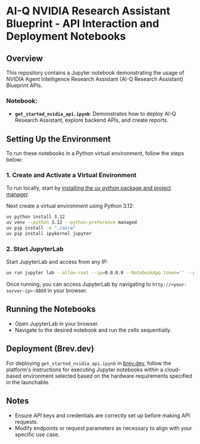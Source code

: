 <!--
SPDX-FileCopyrightText: Copyright (c) 2025, NVIDIA CORPORATION & AFFILIATES. All rights reserved.
SPDX-License-Identifier: Apache-2.0

Licensed under the Apache License, Version 2.0 (the "License");
you may not use this file except in compliance with the License.
You may obtain a copy of the License at

http://www.apache.org/licenses/LICENSE-2.0

Unless required by applicable law or agreed to in writing, software
distributed under the License is distributed on an "AS IS" BASIS,
WITHOUT WARRANTIES OR CONDITIONS OF ANY KIND, either express or implied.
See the License for the specific language governing permissions and
limitations under the License.
-->

# AI-Q NVIDIA Research Assistant Blueprint - API Interaction and Deployment Notebooks

## Overview
This repository contains a Jupyter notebook demonstrating the usage of NVIDIA Agent Intelligence Research Assistant (AI-Q Research Assistant) Blueprint APIs.

### Notebook:
- **`get_started_nvidia_api.ipynb`**: Demonstrates how to deploy AI-Q Research Assistant, explore backend APIs, and create reports.


## Setting Up the Environment
To run these notebooks in a Python virtual environment, follow the steps below:

### 1. Create and Activate a Virtual Environment

To run locally, start by [installing the uv python package and project manager](https://docs.astral.sh/uv/getting-started/installation/). 

Next create a virtual environment using Python 3.12:

```bash
uv python install 3.12
uv venv --python 3.12 --python-preference managed
uv pip install -e "./aira"
uv pip install ipykernel jupyter
```

### 2. Start JupyterLab
Start JupyterLab and access from any IP:
```bash
uv run jupyter lab --allow-root --ip=0.0.0.0 --NotebookApp.token='' --port=8889 --no-browser
```

Once running, you can access JupyterLab by navigating to `http://<your-server-ip>:8889` in your browser.

## Running the Notebooks
- Open JupyterLab in your browser.
- Navigate to the desired notebook and run the cells sequentially.

## Deployment (Brev.dev)
For deploying `get_started_nvidia_api.ipynb` in [brev.dev](https://console.brev.dev/environment/new), follow the platform's instructions for executing Jupyter notebooks within a cloud-based environment selected based on the hardware requirements specified in the launchable.

## Notes
- Ensure API keys and credentials are correctly set up before making API requests.
- Modify endpoints or request parameters as necessary to align with your specific use case.
